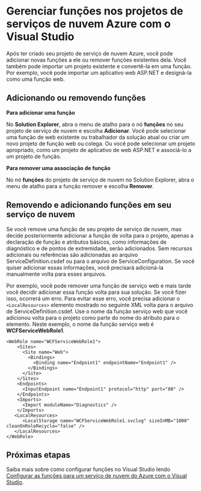 <properties
   pageTitle="Gerenciar funções na nuvem Azure services projetos com o Visual Studio | Microsoft Azure"
   description="Saiba como adicionar novas funções ao seu projeto de serviço de nuvem Azure ou remover funções existentes dele usando o Visual Studio."
   services="visual-studio-online"
   documentationCenter="na"
   authors="TomArcher"
   manager="douge"
   editor="" />
<tags
   ms.service="multiple"
   ms.devlang="dotnet"
   ms.topic="article"
   ms.tgt_pltfrm="na"
   ms.workload="multiple"
   ms.date="08/15/2016"
   ms.author="tarcher" />

# <a name="managing-roles-in-the-azure-cloud-services-projects-with-visual-studio"></a>Gerenciar funções nos projetos de serviços de nuvem Azure com o Visual Studio

Após ter criado seu projeto de serviço de nuvem Azure, você pode adicionar novas funções a ele ou remover funções existentes dela. Você também pode importar um projeto existente e convertê-la em uma função. Por exemplo, você pode importar um aplicativo web ASP.NET e designá-la como uma função web.

## <a name="adding-or-removing-roles"></a>Adicionando ou removendo funções

**Para adicionar uma função**

No **Solution Explorer**, abra o menu de atalho para o nó **funções** no seu projeto de serviço de nuvem e escolha **Adicionar**. Você pode selecionar uma função de web existente ou trabalhador da solução atual ou criar um novo projeto de função web ou colega. Ou você pode selecionar um projeto apropriado, como um projeto de aplicativo de web ASP.NET e associá-lo a um projeto de função.

**Para remover uma associação de função**

No nó **funções** do projeto de serviço de nuvem no Solution Explorer, abra o menu de atalho para a função remover e escolha **Remover**.

## <a name="removing-and-adding-roles-in-your-cloud-service"></a>Removendo e adicionando funções em seu serviço de nuvem

Se você remove uma função de seu projeto de serviço de nuvem, mas decide posteriormente adicionar a função de volta para o projeto, apenas a declaração de função e atributos básicos, como informações de diagnóstico e de pontos de extremidade, serão adicionados. Sem recursos adicionais ou referências são adicionadas ao arquivo ServiceDefinition.csdef ou para o arquivo de ServiceConfiguration. Se você quiser adicionar essas informações, você precisará adicioná-la manualmente volta para esses arquivos.

Por exemplo, você pode remover uma função de serviço web e mais tarde você decidir adicionar essa função volta para sua solução. Se você fizer isso, ocorrerá um erro. Para evitar esse erro, você precisa adicionar o `<LocalResources>` elemento mostrado no seguinte XML volta para o arquivo de ServiceDefinition.csdef. Use o nome da função serviço web que você adicionou volta para o projeto como parte do nome do atributo para o **<LocalStorage>** elemento. Neste exemplo, o nome da função serviço web é **WCFServiceWebRole1**.

    <WebRole name="WCFServiceWebRole1">
        <Sites>
          <Site name="Web">
            <Bindings>
              <Binding name="Endpoint1" endpointName="Endpoint1" />
            </Bindings>
          </Site>
        </Sites>
        <Endpoints>
          <InputEndpoint name="Endpoint1" protocol="http" port="80" />
        </Endpoints>
        <Imports>
          <Import moduleName="Diagnostics" />
        </Imports>
       <LocalResources>
          <LocalStorage name="WCFServiceWebRole1.svclog" sizeInMB="1000" cleanOnRoleRecycle="false" />
       </LocalResources>
    </WebRole>

## <a name="next-steps"></a>Próximas etapas

Saiba mais sobre como configurar funções no Visual Studio lendo [Configurar as funções para um serviço de nuvem do Azure com o Visual Studio](vs-azure-tools-configure-roles-for-cloud-service.md).
